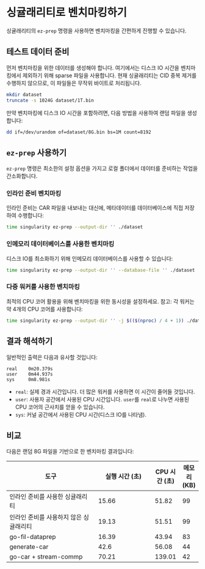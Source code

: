 # 싱귤래리티로 벤치마킹하기

싱귤래리티의 `ez-prep` 명령을 사용하면 벤치마킹을 간편하게 진행할 수 있습니다.

## 테스트 데이터 준비

먼저 벤치마킹을 위한 데이터를 생성해야 합니다. 여기에서는 디스크 IO 시간을 벤치마킹에서 제외하기 위해 sparse 파일을 사용합니다. 현재 싱귤래리티는 CID 중복 제거를 수행하지 않으므로, 이 파일들은 무작위 바이트로 처리됩니다.

```sh
mkdir dataset
truncate -s 1024G dataset/1T.bin
```

만약 벤치마킹에 디스크 IO 시간을 포함하려면, 다음 방법을 사용하여 랜덤 파일을 생성합니다:

```sh
dd if=/dev/urandom of=dataset/8G.bin bs=1M count=8192
```

## `ez-prep` 사용하기
`ez-prep` 명령은 최소한의 설정 옵션을 가지고 로컬 폴더에서 데이터를 준비하는 작업을 간소화합니다.

### 인라인 준비 벤치마킹
인라인 준비는 CAR 파일을 내보내는 대신에, 메타데이터를 데이터베이스에 직접 저장하여 수행합니다:

```sh
time singularity ez-prep --output-dir '' ./dataset
```

### 인메모리 데이터베이스를 사용한 벤치마킹

디스크 IO를 최소화하기 위해 인메모리 데이터베이스를 사용할 수 있습니다:

```sh
time singularity ez-prep --output-dir '' --database-file '' ./dataset
```

### 다중 워커를 사용한 벤치마킹

최적의 CPU 코어 활용을 위해 벤치마킹을 위한 동시성을 설정하세요. 참고: 각 워커는 약 4개의 CPU 코어를 사용합니다:

```sh
time singularity ez-prep --output-dir '' -j $(($(nproc) / 4 + 1)) ./dataset
```

## 결과 해석하기

일반적인 출력은 다음과 유사할 것입니다:

```
real    0m20.379s
user    0m44.937s
sys     0m8.981s
```

* `real`: 실제 경과 시간입니다. 더 많은 워커를 사용하면 이 시간이 줄어들 것입니다.
* `user`: 사용자 공간에서 사용된 CPU 시간입니다. `user`를 `real`로 나누면 사용된 CPU 코어의 근사치를 얻을 수 있습니다.
* `sys`: 커널 공간에서 사용된 CPU 시간(디스크 IO를 나타냄).

## 비교

다음은 랜덤 8G 파일을 기반으로 한 벤치마킹 결과입니다:

<table><thead><tr><th width="290">도구</th><th width="178.33333333333331" data-type="number">실행 시간 (초)</th><th data-type="number">CPU 시간 (초)</th><th data-type="number">메모리 (KB)</th></tr></thead><tbody><tr><td>인라인 준비를 사용한 싱귤래리티</td><td>15.66</td><td>51.82</td><td>99</td></tr><tr><td>인라인 준비를 사용하지 않은 싱귤래리티</td><td>19.13</td><td>51.51</td><td>99</td></tr><tr><td>go-fil-dataprep</td><td>16.39</td><td>43.94</td><td>83</td></tr><tr><td>generate-car</td><td>42.6</td><td>56.08</td><td>44</td></tr><tr><td>go-car + stream-commp</td><td>70.21</td><td>139.01</td><td>42</td></tr></tbody></table>